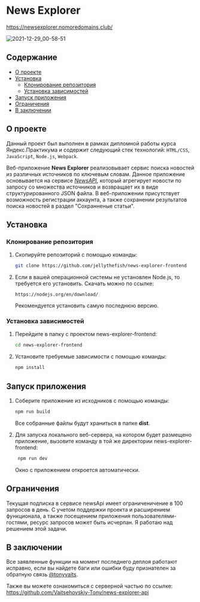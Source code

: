 # News Explorer

https://newsexplorer.nomoredomains.club/

![2021-12-29_00-58-51](https://user-images.githubusercontent.com/54285416/147610753-756bbbe1-406d-4e13-81b1-3741c74c130e.png)

## Содержание

* [О проекте](#about)
* [Установка](#install)
	* [Клонирование репозитория](#clone)
	*  [Установка зависимостей](#dep)
* [Запуск приложения](#run)
* [Ограничения](#limitations)
* [В заключении](#in_сonclusion)

## <a name='about'></a>О проекте
Данный проект был выполнен в рамках дипломной работы курса Яндекс.Практикума и содержит следующий стек технологий:
`HTML/CSS`, `JavaScript`, `Node.js`, `Webpack`.

Веб-приложение **News Explorer** реализовывает сервис поиска новостей из различных источников по ключевым словам. Данное приложение основывается на сервисе [*NewsAPI*](https://newsapi.org/), который агрегирует новости по запросу со множества источников и возвращает их в виде структурированного JSON файла. 
В веб-приложении присутствует возможность регистрации аккаунта, а также сохранении результатов поиска новостей в раздел "Сохранненые статьи".

##  <a name='install'></a>Установка

### <a name='clone'></a>Клонирование репозитория

1. Скопируйте репозиторий с помощью команды:

   ```bash
   git clone https://github.com/jellythefish/news-explorer-frontend
   ```

2. Если в вашей операционной системы не установлен Node.js, то требуется его установить. Скачать можно по ссылке:
   ```
   https://nodejs.org/en/download/
   ```
   Рекомендуется установить самую последнюю версию.

###  <a name='dep'></a>Установка зависимостей

1. Перейдите в папку с проектом news-explorer-frontend:

   ```bash
   cd news-explorer-frontend
   ```

2. Установите требуемые зависимости с помощью команды:

   ```bash
   npm install
   ```



## <a name='run'></a>Запуск приложения

1. Соберите приложение из исходников с помощью команды:

   ```bash
   npm run build
   ```

   Все собранные файлы будут храниться в папке **dist**.

2. Для запуска локального веб-сервера, на котором будет размещено приложение, вызовите команду в той же директории news-explorer-frontend:

   ```bash
    npm run dev
   ```

   Окно с приложением откроется автоматически.  
  
## <a name='limitations'></a>Ограничения

  Текущая подписка в сервисе newsApi имеет ограниченичение в 100 запросов в день. 
  С учетом поддержки проекта и расширением функционала, а также посещением 
  приложения пользователями-гостями, ресурс запросов может быть исчерпан. 
  Я работаю над решением этой задачи. 
  

## <a name='in_conclusion'></a>В заключении

  Все заявленные функции на момент последнего деплоя работают исправно, 
  если вы найдете баги или ошибки буду признателен за обратную связь
  [@tonyvaits](https://t.me/tonyvaits "Telegram").
  
  Также вы можете ознакомиться с серверной частью по ссылке:
  https://github.com/Vaitsehovskiy-Tony/news-explorer-api
